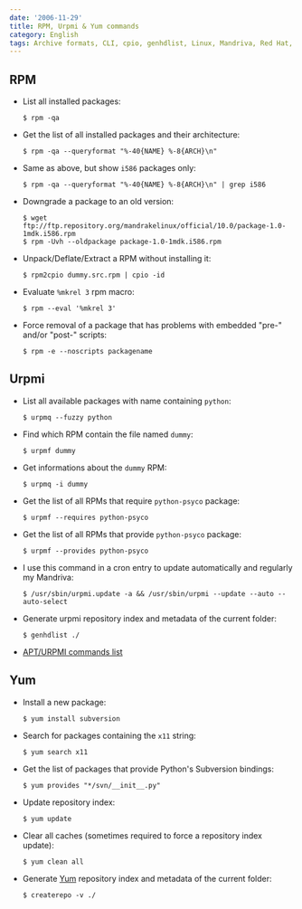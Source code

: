 ```yaml
---
date: '2006-11-29'
title: RPM, Urpmi & Yum commands
category: English
tags: Archive formats, CLI, cpio, genhdlist, Linux, Mandriva, Red Hat, RPM, urpmi, yum, cron
---
```


## RPM

- List all installed packages:

  ```shell-session
  $ rpm -qa
  ```

- Get the list of all installed packages and their architecture:

  ```shell-session
  $ rpm -qa --queryformat "%-40{NAME} %-8{ARCH}\n"
  ```

- Same as above, but show `i586` packages only:

  ```shell-session
  $ rpm -qa --queryformat "%-40{NAME} %-8{ARCH}\n" | grep i586
  ```

- Downgrade a package to an old version:

  ```shell-session
  $ wget ftp://ftp.repository.org/mandrakelinux/official/10.0/package-1.0-1mdk.i586.rpm
  $ rpm -Uvh --oldpackage package-1.0-1mdk.i586.rpm
  ```

- Unpack/Deflate/Extract a RPM without installing it:

  ```shell-session
  $ rpm2cpio dummy.src.rpm | cpio -id
  ```

- Evaluate `%mkrel 3` rpm macro:

  ```shell-session
  $ rpm --eval '%mkrel 3'
  ```

- Force removal of a package that has problems with embedded "pre-" and/or "post-" scripts:

  ```shell-session
  $ rpm -e --noscripts packagename
  ```

## Urpmi

- List all available packages with name containing `python`:

  ```shell-session
  $ urpmq --fuzzy python
  ```

- Find which RPM contain the file named `dummy`:

  ```shell-session
  $ urpmf dummy
  ```

- Get informations about the `dummy` RPM:

  ```shell-session
  $ urpmq -i dummy
  ```

- Get the list of all RPMs that require `python-psyco` package:

  ```shell-session
  $ urpmf --requires python-psyco
  ```

- Get the list of all RPMs that provide `python-psyco` package:

  ```shell-session
  $ urpmf --provides python-psyco
  ```

- I use this command in a cron entry to update automatically and regularly my Mandriva:

  ```shell-session
  $ /usr/sbin/urpmi.update -a && /usr/sbin/urpmi --update --auto --auto-select
  ```

- Generate urpmi repository index and metadata of the current folder:

  ```shell-session
  $ genhdlist ./
  ```

- [APT/URPMI commands list](https://linux.ensimag.fr/urpmiapt.html)

## Yum

- Install a new package:

  ```shell-session
  $ yum install subversion
  ```

- Search for packages containing the `x11` string:

  ```shell-session
  $ yum search x11
  ```

- Get the list of packages that provide Python's Subversion bindings:

  ```shell-session
  $ yum provides "*/svn/__init__.py"
  ```

- Update repository index:

  ```shell-session
  $ yum update
  ```

- Clear all caches (sometimes required to force a repository index update):

  ```shell-session
  $ yum clean all
  ```

- Generate [Yum](https://yum.baseurl.org) repository index and metadata of the current folder:

  ```shell-session
  $ createrepo -v ./
  ```
